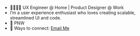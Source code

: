 - 👩🏾‍💻🦄 UX Engineer @ Home | Product Designer @ Work
- I’m a user experience enthusiast who loves creating scalable, streamlined UI and code.
- 📍 PNW 
- 🔗 Ways to connect:  [Email Me](mailto:bigtechnik@icloud.com) 

<!-- 
<img src="https://github-readme-streak-stats.herokuapp.com/?user=nikblvck"/> -->


